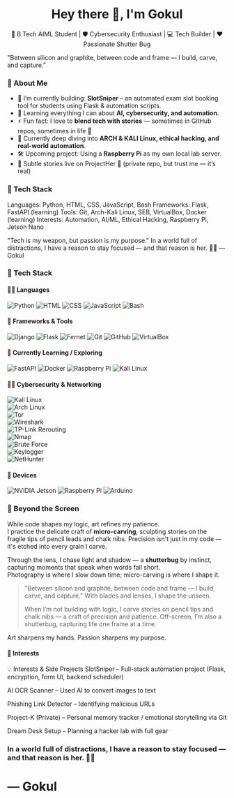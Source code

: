 
<h1 align="center">Hey there 👋, I'm Gokul</h1>

<p align="center">
  🚀 B.Tech AIML Student | 🛡️ Cybersecurity Enthusiast | 💻 Tech Builder | ❤️ Passionate Shutter Bug
</p>
"Between silicon and graphite, between code and frame — I build, carve, and capture."

### 🧠 About Me

- 🔭 I’m currently building: **SlotSniper** – an automated exam slot booking tool for students using Flask & automation scripts.
- 🌱 Learning everything I can about **AI, cybersecurity, and automation**.
- ⚡ Fun fact: I love to **blend tech with stories** — sometimes in GitHub repos, sometimes in life 💙
- 📖 Currently deep diving into **ARCH & KALI Linux, ethical hacking, and real-world automation**.
- 🛠️ Upcoming project: Using a **Raspberry Pi** as my own local lab server.
- 📸 Subtle stories live on ProjectHer 💙 (private repo, but trust me — it’s real)


### 🧰 Tech Stack

Languages: Python, HTML, CSS, JavaScript, Bash
Frameworks: Flask, FastAPI (learning)
Tools: Git, Arch-Kali Linux, SEB, VirtualBox, Docker (learning)
Interests: Automation, AI/ML, Ethical Hacking, Raspberry Pi, Jetson Nano

"Tech is my weapon, but passion is my purpose."
In a world full of distractions, I have a reason to stay focused — and that reason is her. 🤍✨
— Gokul

### 🧰 Tech Stack

#### 👨‍💻 Languages  
![Python](https://img.shields.io/badge/Python-3776AB?style=flat&logo=python&logoColor=white)
![HTML](https://img.shields.io/badge/HTML5-E34F26?style=flat&logo=html5&logoColor=white)
![CSS](https://img.shields.io/badge/CSS3-1572B6?style=flat&logo=css3&logoColor=white)
![JavaScript](https://img.shields.io/badge/JavaScript-F7DF1E?style=flat&logo=javascript&logoColor=black)
![Bash](https://img.shields.io/badge/Bash-4EAA25?style=flat&logo=gnubash&logoColor=white)

#### 🔧 Frameworks & Tools  
![Django](https://img.shields.io/badge/Django-092E20?style=flat&logo=django&logoColor=white)
![Flask](https://img.shields.io/badge/Flask-000000?style=flat&logo=flask&logoColor=white)
![Fernet](https://img.shields.io/badge/Fernet-007ACC?style=flat&logo=python&logoColor=white)
![Git](https://img.shields.io/badge/Git-F05032?style=flat&logo=git&logoColor=white)
![GitHub](https://img.shields.io/badge/GitHub-181717?style=flat&logo=github&logoColor=white)
![VirtualBox](https://img.shields.io/badge/VirtualBox-183A61?style=flat&logo=virtualbox&logoColor=white)

#### 🧪 Currently Learning / Exploring  
![FastAPI](https://img.shields.io/badge/FastAPI-005571?style=flat&logo=fastapi)
![Docker](https://img.shields.io/badge/Docker-2496ED?style=flat&logo=docker&logoColor=white)
![Raspberry Pi](https://img.shields.io/badge/Raspberry%20Pi-A22846?style=flat&logo=raspberrypi&logoColor=white)
![Kali Linux](https://img.shields.io/badge/Kali_Linux-557C94?style=flat&logo=kalilinux&logoColor=white)

#### 🕵️‍♂️ Cybersecurity & Networking  
![Kali Linux](https://img.shields.io/badge/Kali_Linux-557C94?style=flat&logo=kalilinux&logoColor=white)  
![Arch Linux](https://img.shields.io/badge/Arch_Linux-1793D1?style=flat&logo=archlinux&logoColor=white)  
![Tor](https://img.shields.io/badge/Tor-7D4698?style=flat&logo=torproject&logoColor=white)  
![Wireshark](https://img.shields.io/badge/Wireshark-1679A7?style=flat&logo=wireshark&logoColor=white)  
![TP-Link Rerouting](https://img.shields.io/badge/TP--Link%20Router%20Tools-1E8CFF?style=flat&logo=tp-link&logoColor=white)  
![Nmap](https://img.shields.io/badge/Nmap-0076A8?style=flat&logo=nmap&logoColor=white)  
![Brute Force](https://img.shields.io/badge/Brute%20Force-FF6347?style=flat&logo=attack-defense&logoColor=white)  
![Keylogger](https://img.shields.io/badge/Keylogger-D2691E?style=flat&logo=keylogger&logoColor=white)  
![NetHunter](https://img.shields.io/badge/Kali%20NetHunter-FFFFFF?style=flat&logo=kalilinux&logoColor=black)

#### 🔌 Devices  
![NVIDIA Jetson](https://img.shields.io/badge/NVIDIA%20Jetson-76B900?style=flat&logo=nvidia&logoColor=white)
![Raspberry Pi](https://img.shields.io/badge/Raspberry%20Pi-A22846?style=flat&logo=raspberrypi&logoColor=white)
![Arduino](https://img.shields.io/badge/Arduino-00979D?style=flat&logo=arduino&logoColor=white)


### 🎨 Beyond the Screen
While code shapes my logic, art refines my patience.  
I practice the delicate craft of **micro-carving**, sculpting stories on the fragile tips of pencil leads and chalk nibs. Precision isn't just in my code — it's etched into every grain I carve.

Through the lens, I chase light and shadow — a **shutterbug** by instinct, capturing moments that speak when words fall short.  
Photography is where I slow down time; micro-carving is where I shape it.

> "Between silicon and graphite, between code and frame — I build, carve, and capture."
> With blades and lenses, I shape the unseen.
>
> When I’m not building with logic,
I carve stories on pencil tips and chalk nibs — a craft of precision and patience.
Off-screen, I’m also a shutterbug, capturing life one frame at a time.

Art sharpens my hands. Passion sharpens my purpose.


#### 🧠 Interests  
💡 Interests & Side Projects
SlotSniper – Full-stack automation project (Flask, encryption, form UI, backend scheduler)

AI OCR Scanner – Used AI to convert images to text

Phishing Link Detector – Identifying malicious URLs

Project-K (Private) – Personal memory tracker / emotional storytelling via Git

Dream Desk Setup – Planning a hacker lab with full gear


### In a world full of distractions, I have a reason to stay focused — and that reason is her. 🤍✨
# — Gokul
